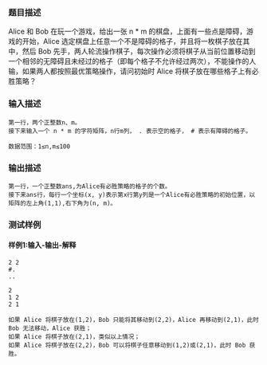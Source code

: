 ### 题目描述

Alice 和 Bob 在玩一个游戏，给出一张 n * m 的棋盘，上面有一些点是障碍，游戏的开始，Alice 选定棋盘上任意一个不是障碍的格子，并且将一枚棋子放在其中，然后 Bob 先手，两人轮流操作棋子，每次操作必须将棋子从当前位置移动到一个相邻的无障碍且未经过的格子（即每个格子不允许经过两次），不能操作的人输，如果两人都按照最优策略操作，请问初始时 Alice 将棋子放在哪些格子上有必胜策略？

### 输入描述

```
第一行，两个正整数n、m。
接下来输入一个 n * m 的字符矩阵，n行m列， . 表示空的格子， # 表示有障碍的格子。

数据范围：1≤n,m≤100
```
### 输出描述

```
第一行，一个正整数ans,为Alice有必胜策略的格子的个数。
接下来ans行，每行一个坐标(x, y)表示第x行第y列是一个Alice有必胜策略的初始位置，以矩阵的左上角(1,1),右下角为(n, m)。
```

### 测试样例
#### 样例1:输入-输出-解释

```
2 2
#.
..
```
```
2
1 2
2 1
```
```
如果 Alice 将棋子放在(1,2)，Bob 只能将其移动到(2,2)，Alice 再移动到(2,1)，此时 Bob 无法移动，Alice 获胜；
如果 Alice 将棋子放在(2,1)，类似以上情况；
如果 Alice 将棋子放在(2,2)，Bob 可以将棋子任意移动到(1,2)或(2,1)，此时 Bob 获胜。
```